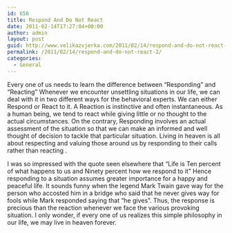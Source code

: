 ```yaml
---
id: 656
title: Respond And Do Not React
date: 2011-02-14T17:27:04+00:00
author: admin
layout: post
guid: http://www.velikazvjerka.com/2011/02/14/respond-and-do-not-react-2/
permalink: /2011/02/14/respond-and-do-not-react-2/
categories:
  - General
---
```

Every one of us needs to learn the difference between &#8220;Responding&#8221; and &#8220;Reacting&#8221; Whenever we encounter unsettling situations in our life, we can deal with it in two different ways for the behavioral experts. We can either Respond or React to it. A Reaction is instinctive and often instantaneous. As a human being, we tend to react while giving little or no thought to the actual circumstances. On the contrary, Responding involves an actual assessment of the situation so that we can make an informed and well thought of decision to tackle that particular situation. Living in heaven is all about respecting and valuing those around us by responding to their calls rather than reacting .

I was so impressed with the quote seen elsewhere that &#8220;Life is Ten percent of what happens to us and Ninety percent how we respond to it&#8221; Hence responding to a situation assumes greater importance for a happy and peaceful life. It sounds funny when the legend Mark Twain gave way for the person who accosted him in a bridge who said that he never gives way for fools while Mark responded saying that &#8220;he gives&#8221;. Thus, the response is precious than the reaction whenever we face the various provoking situation. I only wonder, if every one of us realizes this simple philosophy in our life, we may live in heaven forever.